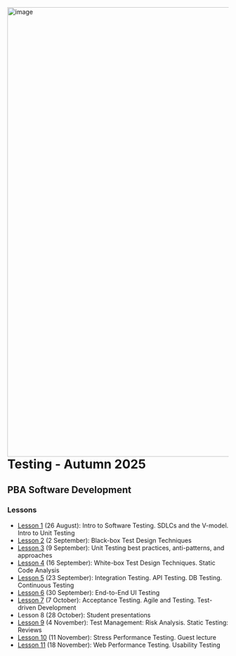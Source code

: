 <img width="1536" height="1024" alt="image" src="https://github.com/user-attachments/assets/4d68c81b-252c-4248-9a2b-33af8233d2db" align="left" style="z-index: 999;"/>

# Testing - Autumn 2025
## PBA Software Development

### Lessons

- [Lesson 1](https://github.com/arturomorarioja-kea/SD_Testing_E25/blob/main/Lesson01/README.md) (26 August): Intro to Software Testing. SDLCs and the V-model. Intro to Unit Testing
- [Lesson 2](https://github.com/arturomorarioja-kea/SD_Testing_E25/blob/main/Lesson02/README.md) (2 September): Black-box Test Design Techniques
- [Lesson 3](https://github.com/arturomorarioja-kea/SD_Testing_E25/blob/main/Lesson03/README.md) (9 September): Unit Testing best practices, anti-patterns, and approaches
- [Lesson 4](https://github.com/arturomorarioja-kea/SD_Testing_E25/blob/main/Lesson04/README.md) (16 September): White-box Test Design Techniques. Static Code Analysis
- [Lesson 5](https://github.com/arturomorarioja-kea/SD_Testing_E25/blob/main/Lesson05/README.md) (23 September): Integration Testing. API Testing. DB Testing. Continuous Testing
- [Lesson 6](https://github.com/arturomorarioja-kea/SD_Testing_E25/blob/main/Lesson06/README.md) (30 September): End-to-End UI Testing
- [Lesson 7](https://github.com/arturomorarioja-kea/SD_Testing_E25/blob/main/Lesson07/README.md) (7 October): Acceptance Testing. Agile and Testing. Test-driven Development
- Lesson 8 (28 October): Student presentations
- [Lesson 9](https://github.com/arturomorarioja-kea/SD_Testing_E25/blob/main/Lesson09/README.md) (4 November): Test Management: Risk Analysis. Static Testing: Reviews
- [Lesson 10](https://github.com/arturomorarioja-kea/SD_Testing_E25/blob/main/Lesson10/README.md) (11 November): Stress Performance Testing. Guest lecture
- [Lesson 11](https://github.com/arturomorarioja-kea/SD_Testing_E25/blob/main/Lesson11/README.md) (18 November): Web Performance Testing. Usability Testing

